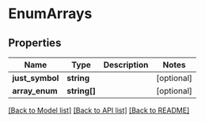 # EnumArrays

## Properties
Name | Type | Description | Notes
------------ | ------------- | ------------- | -------------
**just_symbol** | **string** |  | [optional] 
**array_enum** | **string[]** |  | [optional] 

[[Back to Model list]](../../README.md#documentation-for-models) [[Back to API list]](../../README.md#documentation-for-api-endpoints) [[Back to README]](../../README.md)


